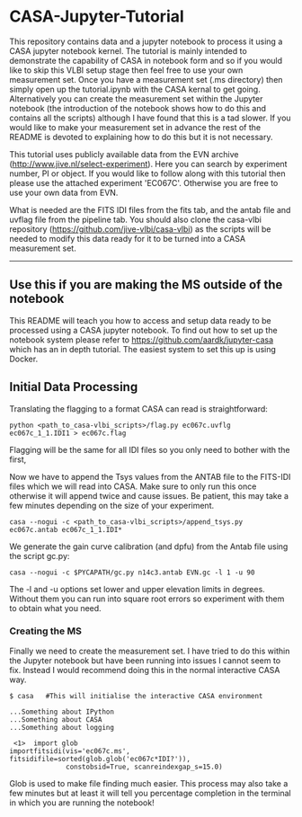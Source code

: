 # CASA-Jupyter-Tutorial
This repository contains data and a jupyter notebook to process it using a CASA jupyter notebook kernel. The tutorial is mainly intended to demonstrate the capability of CASA in notebook form and so if you would like to skip this VLBI setup stage then feel free to use your own measurement set. Once you have a measurement set (.ms directory) then simply open up the tutorial.ipynb with the CASA kernal to get going. Alternatively you can create the measurement set within the Jupyter notebook (the introduction of the notebook shows how to do this and contains all the scripts) although I have found that this is a tad slower. If you would like to make your measurement set in advance the rest of the README is devoted to explaining how to do this but it is not necessary.



This tutorial uses publicly available data from the EVN archive (http://www.jive.nl/select-experiment). Here you can search by experiment number, PI or object. If you would like to follow along with this tutorial then please use the attached experiment 'EC067C'. Otherwise you are free to use your own data from EVN.

What is needed are the FITS IDI files from the fits tab, and the antab file and uvflag file from the pipeline tab. You should also clone the casa-vlbi repository (https://github.com/jive-vlbi/casa-vlbi) as the scripts will be needed to modify this data ready for it to be turned into a CASA measurement set.

---

<h2> Use this if you are making the MS outside of the notebook </h2>

This README will teach you how to access and setup data ready to be processed using a CASA jupyter notebook. To find out how to set up the notebook system please refer to https://github.com/aardk/jupyter-casa which has an in depth tutorial. The easiest system to set this up is using Docker.

<h2> Initial Data Processing </h2>

Translating the flagging to a format CASA can read is straightforward:

`python <path_to_casa-vlbi_scripts>/flag.py ec067c.uvflg ec067c_1_1.IDI1 > ec067c.flag`

Flagging will be the same for all IDI files so you only need to bother with the first,

Now we have to append the Tsys values from the ANTAB file to the FITS-IDI files which we will read into CASA. Make sure to only run this once otherwise it will append twice and cause issues. Be patient, this may take a few minutes depending on the size of your experiment.

`casa --nogui -c <path_to_casa-vlbi_scripts>/append_tsys.py ec067c.antab ec067c_1_1.IDI*`

We generate the gain curve calibration (and dpfu) from the Antab file using the script gc.py:

`casa --nogui -c $PYCAPATH/gc.py n14c3.antab EVN.gc -l 1 -u 90`

The -l and -u options set lower and upper elevation limits in degrees. Without them you can run into square root errors so experiment with them to obtain what you need.

<h3> Creating the MS </h3>

Finally we need to create the measurement set. I have tried to do this within the Jupyter notebook but have been running into issues I cannot seem to fix. Instead I would recommend doing this in the normal interactive CASA way.


```
$ casa   #This will initialise the interactive CASA environment

...Something about IPython
...Something about CASA
...Something about logging

 <1>  import glob
importfitsidi(vis='ec067c.ms', fitsidifile=sorted(glob.glob('ec067c*IDI?')),
              constobsid=True, scanreindexgap_s=15.0)
  ```
  Glob is used to make file finding much easier. This process may also take a few minutes but at least it will tell you percentage completion in the terminal in which you are running the notebook!
